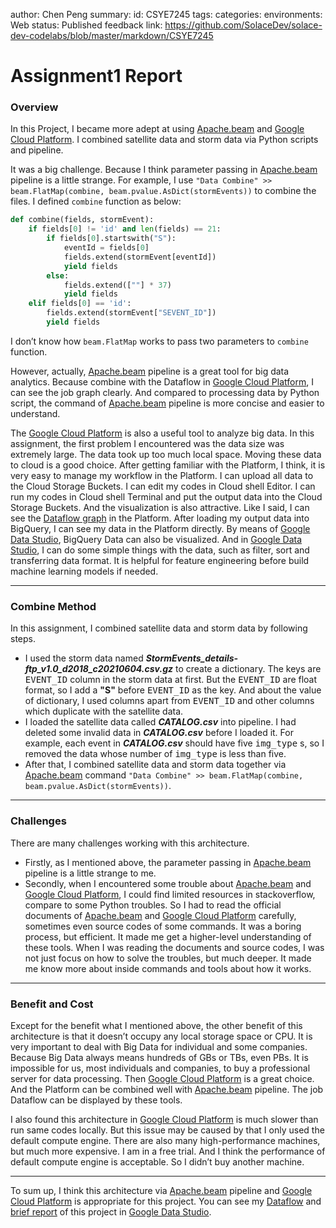 author: Chen Peng
summary:
id: CSYE7245
tags:
categories:
environments: Web
status: Published
feedback link: https://github.com/SolaceDev/solace-dev-codelabs/blob/master/markdown/CSYE7245

# Assignment1 Report
### Overview
In this Project, I became more adept at using [Apache.beam](https://beam.apache.org/) and [Google Cloud Platform](https://console.cloud.google.com/). I combined satellite data and storm data via Python scripts and pipeline. 

It was a big challenge. Because I think parameter passing in [Apache.beam](https://beam.apache.org/) pipeline is a little strange. For example, I use `"Data Combine" >> beam.FlatMap(combine, beam.pvalue.AsDict(stormEvents))` to combine the files. I defined `combine` function as below: 
``` python
def combine(fields, stormEvent):
	if fields[0] != 'id' and len(fields) == 21:
        if fields[0].startswith("S"):
            eventId = fields[0]
            fields.extend(stormEvent[eventId])
            yield fields
        else:
            fields.extend([""] * 37)
            yield fields
    elif fields[0] == 'id':
        fields.extend(stormEvent["SEVENT_ID"])
        yield fields
```

I don’t know how `beam.FlatMap` works to pass two parameters to `combine` function. 

However, actually, [Apache.beam](https://beam.apache.org/) pipeline is a great tool for big data analytics. Because combine with the Dataflow in [Google Cloud Platform](https://console.cloud.google.com/), I can see the job graph clearly. And compared to processing data by Python script, the command of [Apache.beam](https://beam.apache.org/) pipeline is more concise and easier to understand.

The [Google Cloud Platform](https://console.cloud.google.com/) is also a useful tool to analyze big data. In this assignment, the first problem I encountered was the data size was extremely large. The data took up too much local space. Moving these data to cloud is a good choice. After getting familiar with the Platform, I think, it is very easy to manage my workflow in the Platform. I can upload all data to the Cloud Storage Buckets. I can edit my codes in Cloud shell Editor. I can run my codes in Cloud shell Terminal and put the output data into the Cloud Storage Buckets. And the visualization is also attractive. Like I said, I can see the [Dataflow graph](https://console.cloud.google.com/dataflow/jobs/us-central1/2021-07-09_21_02_22-8307640423329231949?pageState=(%22dfTime%22:(%22s%22:%222021-07-10T04:02:23.005Z%22,%22e%22:%222021-07-10T04:08:44.034Z%22))&project=hardy-portal-318606) in the Platform. After loading my output data into BigQuery, I can see my data in the Platform directly. By means of [Google Data Studio](https://datastudio.google.com/), BigQuery Data can also be visualized. And in [Google Data Studio](https://datastudio.google.com/), I can do some simple things with the data, such as filter, sort and transferring data format. It is helpful for feature engineering before build machine learning models if needed. 
- - -
### Combine Method
In this assignment, I combined satellite data and storm data by following steps.
- I used the storm data named ***StormEvents_details-ftp_v1.0_d2018_c20210604.csv.gz*** to create a dictionary. The keys are <kbd>EVENT_ID</kbd> column in the storm data at first. But the <kbd>EVENT_ID</kbd> are float format, so I add a **"S"** before <kbd>EVENT_ID</kbd> as the key. And about the value of dictionary, I used columns apart from <kbd>EVENT_ID</kbd> and other columns which duplicate with the satellite data. 
- I loaded the satellite data called ***CATALOG.csv*** into pipeline. I had deleted some invalid data in ***CATALOG.csv*** before I loaded it. For example, each event in ***CATALOG.csv*** should have five <kbd>img_type</kbd> s, so I removed the data whose number of <kbd>img_type</kbd> is less than five. 
- After that, I combined satellite data and storm data together via [Apache.beam](https://beam.apache.org/) command `"Data Combine" >> beam.FlatMap(combine, beam.pvalue.AsDict(stormEvents))`.
- - -
### Challenges
There are many challenges working with this architecture. 
- Firstly, as I mentioned above, the parameter passing in [Apache.beam](https://beam.apache.org/) pipeline is a little strange to me. 
- Secondly, when I encountered some trouble about [Apache.beam](https://beam.apache.org/) and [Google Cloud Platform](https://console.cloud.google.com/), I could find limited resources in stackoverflow, compare to some Python troubles. So I had to read the official documents of [Apache.beam](https://beam.apache.org/) and [Google Cloud Platform](https://console.cloud.google.com/) carefully, sometimes even source codes of some commands. It was a boring process, but efficient. It made me get a higher-level understanding of these tools. When I was reading the documents and source codes, I was not just focus on how to solve the troubles, but much deeper. It made me know more about inside commands and tools about how it works.
- - -
### Benefit and Cost
Except for the benefit what I mentioned above, the other benefit of this architecture is that it doesn’t occupy any local storage space or CPU. It is very important to deal with Big Data for individual and some companies. Because Big Data always means hundreds of GBs or TBs, even PBs. It is impossible for us, most individuals and companies, to buy a professional server for data processing. Then [Google Cloud Platform](https://console.cloud.google.com/) is a great choice. And the Platform can be combined well with [Apache.beam](https://beam.apache.org/) pipeline. The job Dataflow can be displayed by these tools. 

I also found this architecture in [Google Cloud Platform](https://console.cloud.google.com/) is much slower than run same codes locally. But this issue may be caused by that I only used the default compute engine. There are also many high-performance machines, but much more expensive. I am in a free trial. And I think the performance of default compute engine is acceptable. So I didn’t buy another machine.
- - -
To sum up, I think this architecture via [Apache.beam](https://beam.apache.org/) pipeline and [Google Cloud Platform](https://console.cloud.google.com/) is appropriate for this project. You can see my [Dataflow](https://console.cloud.google.com/dataflow/jobs/us-central1/2021-07-09_21_02_22-8307640423329231949?pageState=(%22dfTime%22:(%22s%22:%222021-07-10T04:02:23.005Z%22,%22e%22:%222021-07-10T04:08:44.034Z%22))&project=hardy-portal-318606) and [brief report](https://datastudio.google.com/s/hjq0Q7qP-Lk) of this project in [Google Data Studio](https://datastudio.google.com/).